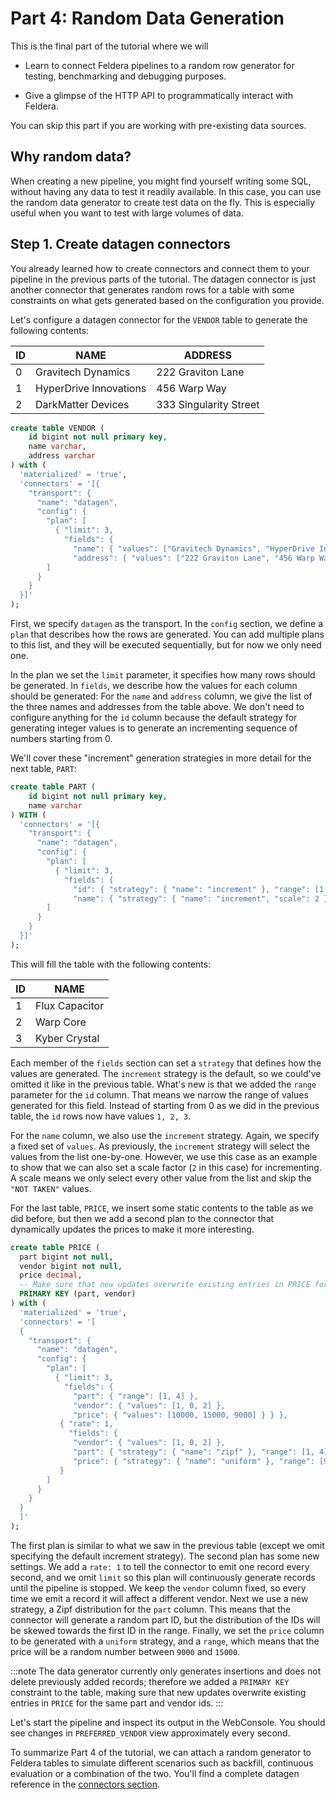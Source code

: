 # Part 4: Random Data Generation

This is the final part of the tutorial where we will

- Learn to connect Feldera pipelines to a random row generator for testing,
  benchmarking and debugging purposes.

- Give a glimpse of the HTTP API to programmatically interact with Feldera.

You can skip this part if you are working with pre-existing data sources.

## Why random data?

When creating a new pipeline, you might find yourself writing some SQL, without having
any data to test it readily available. In this case, you can use the random data generator
to create test data on the fly. This is especially useful when you want to test with
large volumes of data.

## Step 1. Create datagen connectors

You already learned how to create connectors and connect them to your pipeline in the previous
parts of the tutorial. The datagen connector is just another connector that generates random
rows for a table with some constraints on what gets generated based on the configuration you provide.

Let's configure a datagen connector for the `VENDOR` table to generate the following contents:

| ID | NAME                    | ADDRESS                |
|----| ----------------------- |------------------------|
| 0  | Gravitech Dynamics      | 222 Graviton Lane      |
| 1  | HyperDrive Innovations  | 456 Warp Way           |
| 2  | DarkMatter Devices      | 333 Singularity Street |


```sql
create table VENDOR (
    id bigint not null primary key,
    name varchar,
    address varchar
) with (
  'materialized' = 'true',
  'connectors' = '[{
    "transport": {
      "name": "datagen",
      "config": {
        "plan": [
          { "limit": 3,
            "fields": {
              "name": { "values": ["Gravitech Dynamics", "HyperDrive Innovations", "DarkMatter Devices"] },
              "address": { "values": ["222 Graviton Lane", "456 Warp Way", "333 Singularity Street"] } } }
        ]
      }
    }
  }]'
);
```

First, we specify `datagen` as the transport. In the `config` section, we define a `plan` that describes how the
rows are generated. You can add multiple plans to this list, and they will be executed sequentially, but for now we only need one.

In the plan we set the `limit` parameter, it specifies how many rows should be generated.
In `fields`, we describe how the values for each column should be generated: For the `name` and `address`
column, we give the list of the three names and addresses from the table above.
We don't need to configure anything for the `id` column because the default strategy for generating integer values is to
generate an incrementing sequence of numbers starting from 0.

We'll cover these "increment" generation strategies in more detail for the next table, `PART`:

```sql
create table PART (
    id bigint not null primary key,
    name varchar
) WITH (
  'connectors' = '[{
    "transport": {
      "name": "datagen",
      "config": {
        "plan": [
          { "limit": 3,
            "fields": {
              "id": { "strategy": { "name": "increment" }, "range": [1, 4] },
              "name": { "strategy": { "name": "increment", "scale": 2 }, "values": ["Flux Capacitor", "NOT TAKEN", "Warp Core", "NOT TAKEN", "Kyber Crystal"] } } }
        ]
      }
    }
  }]'
);
```

This will fill the table with the following contents:

| ID | NAME           |
|----| -------------- |
| 1  | Flux Capacitor |
| 2  | Warp Core      |
| 3  | Kyber Crystal  |

Each member of the `fields` section can set a `strategy` that defines how the values are generated.
The `increment` strategy is the default, so we could've omitted it like in the previous table.
What's new is that we added the `range` parameter for the `id` column. That means we narrow the range of
values generated for this field. Instead of starting from 0 as we did in the previous table,
the `id` rows now have values `1, 2, 3`.

For the `name` column, we also use the `increment` strategy. Again, we specify a fixed set of
`values`. As previously, the `increment` strategy will select the values from the list one-by-one.
However, we use this case as an example to show that we can also set a scale factor (`2` in this case) for incrementing.
A scale means we only select every other value from the list and skip the
`"NOT TAKEN"` values.

For the last table, `PRICE`, we insert some static contents to the table as we did before, but then we add a second
plan to the connector that dynamically updates the prices to make it more interesting.

```sql
create table PRICE (
  part bigint not null,
  vendor bigint not null,
  price decimal,
  -- Make sure that new updates overwrite existing entries in PRICE for the same part and vendor ids.
  PRIMARY KEY (part, vendor)
) with (
  'materialized' = 'true',
  'connectors' = '[
  {
    "transport": {
      "name": "datagen",
      "config": {
        "plan": [
          { "limit": 3,
            "fields": {
              "part": { "range": [1, 4] },
              "vendor": { "values": [1, 0, 2] },
              "price": { "values": [10000, 15000, 9000] } } },
           { "rate": 1,
             "fields": {
              "vendor": { "values": [1, 0, 2] },
              "part": { "strategy": { "name": "zipf" }, "range": [1, 4] },
              "price": { "strategy": { "name": "uniform" }, "range": [9000, 15000] } }
           }
        ]
      }
    }
  }
  ]'
);
```


The first plan is similar to what we saw in the previous table (except we omit specifying the default increment
strategy). The second plan has some new settings. We add a `rate: 1` to tell the connector to emit one record
every second, and we omit `limit` so this plan will continuously generate records until the pipeline is stopped.
We keep the `vendor` column fixed, so every time we emit a record it will affect a different vendor.
Next we use a new strategy, a Zipf distribution for the `part` column. This means that the connector will
generate a random part ID, but the distribution of the IDs will be skewed towards the first ID in the range.
Finally, we set the `price` column to be generated with a `uniform` strategy, and a `range`, which means that the price
will be a random number between `9000` and `15000`.

:::note
The data generator currently only generates insertions and does not delete previously added records; therefore
we added a `PRIMARY KEY` constraint to the table, making sure
that new updates overwrite existing entries in `PRICE` for the same part and vendor ids.
:::

Let's start the pipeline and inspect its output in the WebConsole. You should see changes in `PREFERRED_VENDOR` view
approximately every second.

To summarize Part 4 of the tutorial, we can attach a random generator to Feldera tables to simulate different scenarios
such as backfill, continuous evaluation or a combination of the two.
You'll find a complete datagen reference in the [connectors section](../../connectors/sources/datagen).

